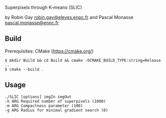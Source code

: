 Superpixels through K-means (SLIC)

by Robin Gay <robin.gay@eleves.enpc.fr>
and Pascal Monasse <pascal.monasse@enpc.fr>

Build
-----
Prerequisites: CMake (https://cmake.org/)
```
$ mkdir Build && cd Build && cmake -DCMAKE_BUILD_TYPE:string=Release ..
$ cmake --build .
```

Usage
-----
```
./SLIC [options] imgIn imgOut
-k ARG Required number of superpixels (1000)
-m ARG Compactness parameter (100)
-g ARG Radius for minimal gradient search (0)
```
